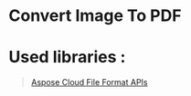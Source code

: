 # Convert Image To PDF

# Used libraries :
>[Aspose Cloud File Format APIs](https://github.com/aspose-cloud) <br />
